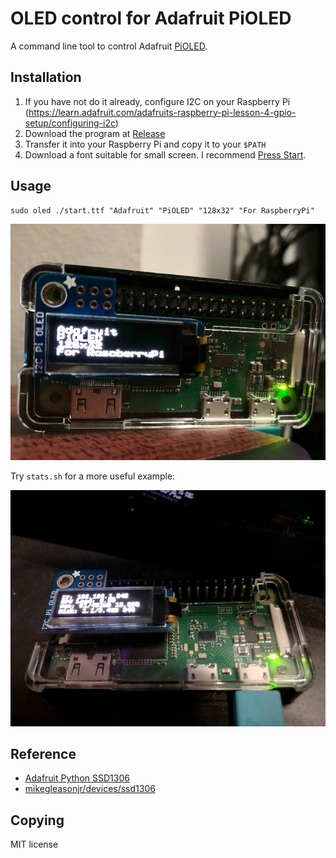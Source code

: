 # OLED control for Adafruit PiOLED

A command line tool to control Adafruit [PiOLED](https://www.adafruit.com/product/3527).

## Installation

1. If you have not do it already, configure I2C on your Raspberry Pi (https://learn.adafruit.com/adafruits-raspberry-pi-lesson-4-gpio-setup/configuring-i2c)
2. Download the program at [Release](https://github.com/siuying/oled/releases)
3. Transfer it into your Raspberry Pi and copy it to your `$PATH`
4. Download a font suitable for small screen. I recommend [Press Start](https://www.dafont.com/press-start.font).

## Usage

```
sudo oled ./start.ttf "Adafruit" "PiOLED" "128x32" "For RaspberryPi"
```

![Preview](./img/preview.JPG)

Try `stats.sh` for a more useful example:

![Preview](./img/preview2.JPG)

## Reference

- [Adafruit Python SSD1306](https://github.com/adafruit/Adafruit_Python_SSD1306)
- [mikegleasonjr/devices/ssd1306](https://github.com/mikegleasonjr/devices/tree/master/ssd1306)

## Copying

MIT license